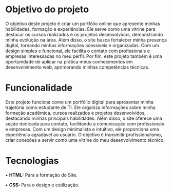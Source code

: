 # Objetivo do projeto
O objetivo deste projeto é criar um portfólio online que apresente minhas habilidades, formação e experiências. Ele serve como uma vitrine para destacar os cursos realizados e os projetos desenvolvidos, demonstrando minha evolução na área. Além disso, o site busca fortalecer minha presença digital, tornando minhas informações acessíveis e organizadas. Com um design simples e funcional, ele facilita o contato com profissionais e empresas interessadas no meu perfil. Por fim, este projeto também é uma oportunidade de aplicar na prática meus conhecimentos em desenvolvimento web, aprimorando minhas competências técnicas.
# Funcionalidade
Este projeto funciona como um portfólio digital para apresentar minha trajetória como estudante de TI. Ele organiza informações sobre minha formação acadêmica, cursos realizados e projetos desenvolvidos, destacando minhas principais habilidades. Além disso, o site oferece uma seção dedicada para contato, facilitando a comunicação com profissionais e empresas. Com um design minimalista e intuitivo, ele proporciona uma experiência agradável ao usuário. O objetivo é transmitir profissionalismo, criar conexões e servir como uma vitrine do meu desenvolvimento técnico.
# Tecnologias
• **HTML:** Para a formação do Site.

• **CSS:** Para o design e estilização.

